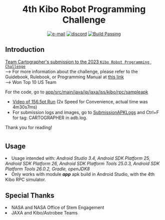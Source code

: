 <div align=center> 
<h1><b>4th Kibo Robot Programming Challenge</b></h1>
  <p align=center>
    <a href="mailto:ADCTeamCartographer@gmail.com"><img src="https://img.shields.io/badge/contact-adcteamcartographer@gmail.com-E1306C" alt="e-mail"></a>
    <a href=""><img src="https://img.shields.io/badge/discord-@abh1a-7289da" alt="discord"></a>
    <a href=app/src/main/java/jp/jaxa/iss/kibo/rpc/sampleapk/><img src="https://img.shields.io/badge/build-passing-dark_green" alt="Build Passing"></a>
</div>


## Introduction
<u>Team Cartographer's submission to the 2023 [`Kibo Robot Programming Challenge`](https://jaxa.krpc.jp/)</a></u><br>
--> For more information about the challenge, please refer to the Guidebook, Rulebook, or Programming Manual at <a href=https://jaxa.krpc.jp/download>this link</a><br>
--> Won Top 10 US Team <br>

For the code, go to <a href=app/src/main/java/jp/jaxa/iss/kibo/rpc/sampleapk>app/src/main/java/jp/jaxa/iss/kibo/rpc/sampleapk</a><br>

- <a href=https://streamable.com/lxrv9x>Video of 156.5pt Run</a> (2x Speed for Convenience, actual time was 4m30s7ms)<br>
- For submission logs and images, go to <a href=SubmissionAPKLogs/>SubmissionAPKLogs</a> and Ctrl+F for tag: CARTOGRAPHER in adb.log. 

Thank you for reading!
#
## Usage
<li>Usage intended with:<i> Android Studio 3.4, Android SDK Platform 25, Android SDK Platform 26, Android SDK Platform Tools 25.0.3, Android SDK Platform Tools 26.0.2, Gradle, openJDK8</i></li>
<li>Only works with module <b><i>app</i></b> apk build in Android Studio, with the 4th Kibo RPC simulator. </li>

## Special Thanks
<li>NASA and NASA Office of Stem Engagement</li>
<li>JAXA and Kibo/Astrobee Teams</u></li>



